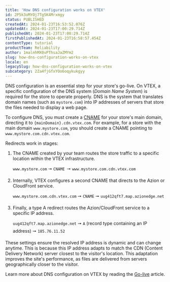 ```yaml
---
title: '​​How DNS configuration works on VTEX'
id: 2P5k3oMYOj7TgSK4Mrxmgy
status: PUBLISHED
createdAt: 2024-01-23T16:53:52.076Z
updatedAt: 2024-01-23T17:00:29.714Z
publishedAt: 2024-01-23T17:00:29.714Z
firstPublishedAt: 2024-01-23T16:58:57.454Z
contentType: tutorial
productTeam: Reliability
author: 1malnhMX0vPThsaJaZMYm2
slug: how-dns-configuration-works-on-vtex
locale: en
legacySlug: how-dns-configuration-works-on-vtex
subcategory: 2Za4fjGfxYOo6oqykukgyy
---
```


DNS configuration is an essential step for your store's go-live. On VTEX, a specific configuration of the DNS system (_Domain Name System_) is required for the store to operate properly. DNS is the system that translates domain names (such as `mystore.com`) into IP addresses of servers that store the files needed to display a web page.

To configure DNS, you must create a [CNAME](https://www.cloudflare.com/pt-br/learning/dns/dns-records/dns-cname-record/) for your store's main domain, directing it to `{mainDomain}.cdn.vtex.com`. For example, for a store with the main domain `www.mystore.com`, you should create a CNAME pointing to `www.mystore.com.cdn.vtex.com`.

Redirects work in stages:

1. The CNAME created by your team routes the store traffic to a specific location within the VTEX infrastructure.

   `www.mystore.com` 🠖 `CNAME `🠖 `www.mystore.com.cdn.vtex.com`
2. Internally, VTEX configures a second CNAME that directs to the Azion or CloudFront service.

   `www.mystore.com.cdn.vtex.com` 🠖 `CNAME` 🠖 `uug412qft7.map.azionedge.net`
3. Finally, a type A redirect routes the Azion/CloudFront service to a specific IP address.

   `uug412qft7.map.azionedge.net` 🠖 `A` (record type containing an IP address) 🠖 `185.76.11.52`

These settings ensure the resolved IP address is dynamic and can change anytime. This is because this IP address adapts to match the CDN (Content Delivery Network) server closest to the visitor's location. This adaptation improves the site's performance, as files are delivered from servers geographically closer to the visitor.

Learn more about DNS configuration on VTEX by reading the [Go-live](https://help.vtex.com/en/tracks/go-live-your-store--4Ns5FxIiksmjsdX2yOTduM/12bQlMbJ68Ot0LIaO6Btkj) article.
